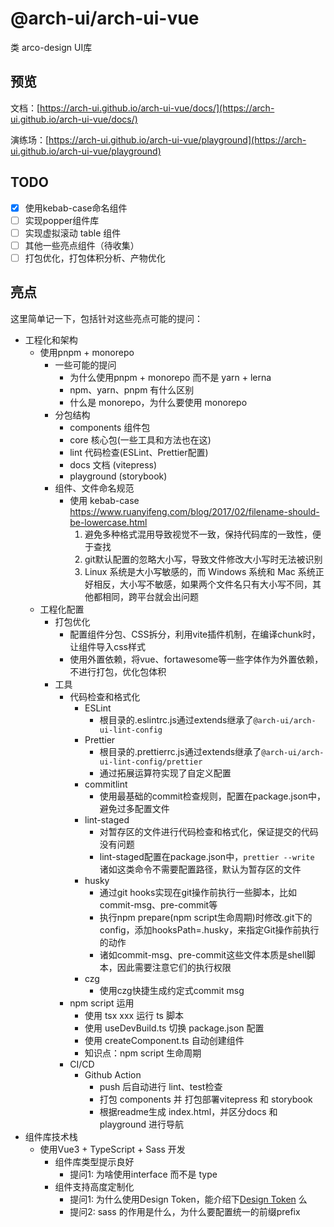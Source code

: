 # @arch-ui/arch-ui-vue

类 arco-design UI库

## 预览

文档：[https://arch-ui.github.io/arch-ui-vue/docs/](https://arch-ui.github.io/arch-ui-vue/docs/)

演练场：[https://arch-ui.github.io/arch-ui-vue/playground](https://arch-ui.github.io/arch-ui-vue/playground)

## TODO

- [x] 使用kebab-case命名组件
- [ ] 实现popper组件库
- [ ] 实现虚拟滚动 table 组件
- [ ] 其他一些亮点组件（待收集）
- [ ] 打包优化，打包体积分析、产物优化

## 亮点

这里简单记一下，包括针对这些亮点可能的提问：

- 工程化和架构
  - 使用pnpm + monorepo
    - 一些可能的提问
      - 为什么使用pnpm + monorepo 而不是 yarn + lerna
      - npm、yarn、pnpm 有什么区别
      - 什么是 monorepo，为什么要使用 monorepo
    - 分包结构
      - components 组件包
      - core 核心包(一些工具和方法也在这)
      - lint 代码检查(ESLint、Prettier配置)
      - docs 文档 (vitepress)
      - playground (storybook)
    - 组件、文件命名规范
      - 使用 kebab-case https://www.ruanyifeng.com/blog/2017/02/filename-should-be-lowercase.html
        1. 避免多种格式混用导致视觉不一致，保持代码库的一致性，便于查找
        2. git默认配置的忽略大小写，导致文件修改大小写时无法被识别
        3. Linux 系统是大小写敏感的，而 Windows 系统和 Mac 系统正好相反，大小写不敏感，如果两个文件名只有大小写不同，其他都相同，跨平台就会出问题
  - 工程化配置
    - 打包优化
      - 配置组件分包、CSS拆分，利用vite插件机制，在编译chunk时，让组件导入css样式
      - 使用外置依赖，将vue、fortawesome等一些字体作为外置依赖，不进行打包，优化包体积
    - 工具
      - 代码检查和格式化
        - ESLint
          - 根目录的.eslintrc.js通过extends继承了`@arch-ui/arch-ui-lint-config`
        - Prettier
          - 根目录的.prettierrc.js通过extends继承了`@arch-ui/arch-ui-lint-config/prettier`
          - 通过拓展运算符实现了自定义配置
        - commitlint
          - 使用最基础的commit检查规则，配置在package.json中，避免过多配置文件
        - lint-staged
          - 对暂存区的文件进行代码检查和格式化，保证提交的代码没有问题
          - lint-staged配置在package.json中，`prettier --write` 诸如这类命令不需要配置路径，默认为暂存区的文件
        - husky
          - 通过git hooks实现在git操作前执行一些脚本，比如commit-msg、pre-commit等
          - 执行npm prepare(npm script生命周期)时修改.git下的config，添加hooksPath=.husky，来指定Git操作前执行的动作
          - 诸如commit-msg、pre-commit这些文件本质是shell脚本，因此需要注意它们的执行权限
        - czg
          - 使用czg快捷生成约定式commit msg
      - npm script 运用
        - 使用 tsx xxx 运行 ts 脚本
        - 使用 useDevBuild.ts 切换 package.json 配置
        - 使用 createComponent.ts 自动创建组件
        - 知识点：npm script 生命周期
      - CI/CD
        - Github Action
          - push 后自动进行 lint、test检查
          - 打包 components 并 打包部署vitepress 和 storybook
          - 根据readme生成 index.html，并区分docs 和 playground 进行导航
- 组件库技术栈
  - 使用Vue3 + TypeScript + Sass 开发
    - 组件库类型提示良好
      - 提问1: 为啥使用interface 而不是 type
    - 组件支持高度定制化
      - 提问1: 为什么使用Design Token，能介绍下[Design Token](https://juejin.cn/post/7257708221360111675) 么
      - 提问2: sass 的作用是什么，为什么要配置统一的前缀prefix
